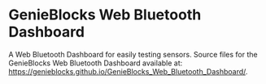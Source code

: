 # GenieBlocks Web Bluetooth Dashboard
A Web Bluetooth Dashboard for easily testing sensors. Source files for the GenieBlocks Web Bluetooth Dashboard available at: https://genieblocks.github.io/GenieBlocks_Web_Bluetooth_Dashboard/.
